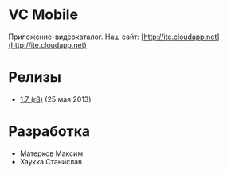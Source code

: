 # VC Mobile

Приложение-видеокаталог. Наш сайт: [http://ite.cloudapp.net](http://ite.cloudapp.net) 

# Релизы
* [1.7 (r8)](build/VCMobile-r8.apk?raw=1) (25 мая 2013)

# Разработка
* Матерков Максим
* Хаукка Станислав
